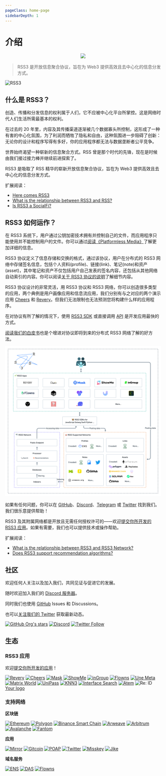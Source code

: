 ```yaml
---
pageClass: home-page
sidebarDepth: 1
---
```


# 介绍

<p align="center">
    <img class="logo-vido" src="@source/images/logo.gif" />
</p>

> RSS3 是开放信息聚合协议，旨在为 Web3 提供高效且去中心化的信息分发方式。

![RSS3](https://badge.rss3.workers.dev/)

## 什么是 RSS3？

创造、传播和分发信息的权利属于人们，它不应被中心化平台所掌控。这是网络时代人们生活所需最基本的权利。

在过去的 20 年里，内容及其传播渠道逐渐被几个数据寡头所控制，这形成了一种有害的中心化氛围，为了利润而牺牲了隐私和自由，这种氛围进一步阻碍了创新：无论你的设计和程序写得有多好，你的应用程序都无法与数据垄断者公平竞争。

世界始终渴望一种崭新的信息聚合方式。RSS 曾是那个时代的先锋，现在是时候由我们接过接力棒并继续前进探索了。

RSS3 是吸取了 RSS 精华的崭新开放信息聚合协议，旨在为 Web3 提供高效且去中心化的信息分发方式。

扩展阅读：

- [Here comes RSS3](https://rss3.notion.site/1-Here-comes-RSS3-501aa9df6dba40caae0a53eb2de6f060)
- [What is the relationship between RSS3 and RSS?](./faq.md#q-what-is-the-relationship-between-rss3-and-rss)
- [Is RSS3 a SocialFi?](./faq.md#q-is-rss3-a-socialfi)

## RSS3 如何运作？

在 RSS3 系统下，用户通过公钥加密技术拥有并控制自己的文件，而应用程序只能使用并不能控制用户的文件。你可以通过[阅读《Platformless Media》](https://rss3.notion.site/3-Platformless-Media-55505c45a49743a2b89304abcb4a90da)了解更加详细的信息。

RSS3 协议定义了信息存储和交换的格式，通过该协议，用户在分布式的 RSS3 网络中存储签名信息，包括个人资料(profile)、链接(link)、笔记(note)和资产(asset)，其中笔记和资产不仅包括用户自己发表的签名内容，还包括从其他网络自动索引的内容。你可以阅读[关于 RSS3 协议的说明](/protocol.html)了解细节内容。

RSS3 协议设计的非常灵活，用 RSS3 协议和 RSS3 网络，你可以创造很多类型的应用，两个典例是用户画像应用和信息流应用，我们分别有与之对应的两个演示应用 [Cheers](https://cheers.bio/) 和 [Revery](https://revery.so/)。但我们无法限制也无法预测您将构建什么样的应用程序。

在对协议有所了解的情况下，使用 [RSS3 SDK](/sdk.html) 或直接调用 [API](/api.html) 是开发应用最快的方式。

[阅读我们的白皮书](/RSS3-Whitepaper.pdf)也是个增进对协议即将到来的分布式 RSS3 网络了解的好方法。

![RSS3 System](../images/system.png)

如果有任何问题，你可以在 [GitHub](https://github.com/NaturalSelectionLabs/RSS3)、[Discord](https://discord.gg/rss3)、[Telegram](https://t.me/rss3_en) 或 [Twitter](https://twitter.com/rss3_) 找到我们。我们很乐意提供帮助！

RSS3 及其附属网络都是开放且无需任何授权许可的——欢迎[提交你所开发的 RSS3 应用](https://github.com/NaturalSelectionLabs/RSS3/issues/21)。如果有需要，我们也可以提供技术或操作帮助。

扩展阅读：

- [What is the relationship between RSS3 and RSS3 Network?](./faq.md#q-what-is-the-relationship-between-rss3-and-rss3-network)
- [Does RSS3 support recommendation algorithms?](./faq.md#q-does-rss3-support-recommendation-algorithms)

## 社区

欢迎任何人关注以及加入我们，共同见证与促进它的发展。

随时欢迎加入我们的 [Discord 服务器](https://discord.gg/rss3)。

同时我们也使用 [GitHub](https://github.com/NaturalSelectionLabs) Issues 和 Discussions。

也可以[关注我们的 Twitter](https://twitter.com/rss3_) 获取最新动态。

[![GitHub Org's stars](https://img.shields.io/github/stars/NaturalSelectionLabs?style=social)](https://github.com/NaturalSelectionLabs) [![Discord](https://img.shields.io/discord/837332113677090876?label=Discord&logo=discord&style=social)](https://discord.gg/rss3) [![Twitter Follow](https://img.shields.io/twitter/follow/rss3_?style=social)](https://twitter.com/rss3_)

## 生态

### RSS3 应用

欢迎[提交你所开发的应用](https://github.com/NaturalSelectionLabs/RSS3/issues/21)！

<p class="grid">
    <span><a target="_blank" href="https://revery.so/"><img alt="Revery" src="../images/apps/revery.svg"></a></span>
    <span><a target="_blank" href="https://cheers.bio/"><img alt="Cheers" src="../images/apps/cheers.svg"></a></span>
    <span><a target="_blank" href="https://mask.io/"><img alt="Mask" src="../images/apps/mask.svg"></a></span>
    <span><a target="_blank" href="https://showme.fan/"><img alt="ShowMe" src="../images/apps/showme.svg"></a></span>
    <span><a target="_blank" href="https://ingroup.chat/"><img alt="inGroup" src="../images/apps/ingroup.svg"></a></span>
    <span><a target="_blank" href="https://www.flowns.org/"><img alt="Flowns" src="../images/apps/flowns.svg"></a></span>
    <span><a target="_blank" href="https://www.info.unemeta.com/"><img alt="Une Meta" src="../images/apps/unemeta.svg"></a></span>
    <span><a target="_blank" href="https://matrixworld.org/home"><img alt="Matrix World" src="../images/apps/matrixworld.svg"></a></span>
    <span><a target="_blank" href="https://www.unipass.id/"><img alt="UniPass" src="../images/apps/unipass.svg"></a></span>
    <span><a target="_blank" href="https://www.knn3.xyz/"><img alt="KNN3" src="../images/apps/knn3.png"></a></span>
    <span><a target="_blank" href="https://search.interface.social/"><img alt="Interface Search" src="../images/apps/interface.svg"></a></span>
    <span><a target="_blank" href="https://www.atemnet.com/"><img alt="Atem" src="../images/apps/atem.jpg"></a></span>
    <span><img alt="Re: ID" src="../images/apps/reid.png"></span>
    <span><a target="_blank" href="https://github.com/NaturalSelectionLabs/RSS3/issues/21">Your logo</a></span>
</p>

### 支持网络

**区块链**

<p class="grid">
    <span><a target="_blank" href="https://ethereum.org/"><img alt="Ethereum" src="../images/networks/ethereum.png"></a></span>
    <span><a target="_blank" href="https://polygon.technology/"><img alt="Polygon" src="../images/networks/polygon.svg"></a></span>
    <span><a target="_blank" href="https://www.binance.org/en"><img alt="Binance Smart Chain" src="../images/networks/bsc.svg"></a></span>
    <span><a target="_blank" href="https://www.arweave.org/"><img alt="Arweave" src="../images/networks/arweave.svg"></a></span>
    <span><a target="_blank" href="https://arbitrum.io/"><img alt="Arbitrum" src="../images/networks/arbitrum.jpeg"></a></span>
    <span><a target="_blank" href="https://www.avax.network/"><img alt="Avalanche" src="../images/networks/avalanche.svg"></a></span>
    <span><a target="_blank" href="https://fantom.foundation/"><img alt="Fantom" src="../images/networks/fantom.svg"></a></span>
</p>

**应用**

<p class="grid">
    <span><a target="_blank" href="https://mirror.xyz/"><img alt="Mirror" src="../images/networks/mirror.svg"></a></span>
    <span><a target="_blank" href="https://gitcoin.co/"><img alt="Gitcoin" src="../images/networks/gitcoin.svg"></a></span>
    <span><a target="_blank" href="https://poap.xyz/"><img alt="POAP" src="../images/networks/poap.svg"></a></span>
    <span><a target="_blank" href="https://twitter.com/"><img alt="Twitter" src="../images/networks/twitter.svg"></a></span>
    <span><a target="_blank" href="https://misskey-hub.net/"><img alt="Misskey" src="../images/networks/misskey.ico"></a></span>
    <span><a target="_blank" href="https://okjike.com/"><img alt="Jike" src="../images/networks/jike.png"></a></span>
</p>

**域名服务**

<p class="grid">
    <span><a target="_blank" href="https://ens.domains/"><img alt="ENS" src="../images/networks/ens.svg"></a></span>
    <span><a target="_blank" href="https://da.systems/"><img alt="DAS" src="../images/networks/das.svg"></a></span>
    <span><a target="_blank" href="https://www.flowns.org/"><img alt="Flowns" src="../images/apps/flowns.svg"></a></span>
</p>
